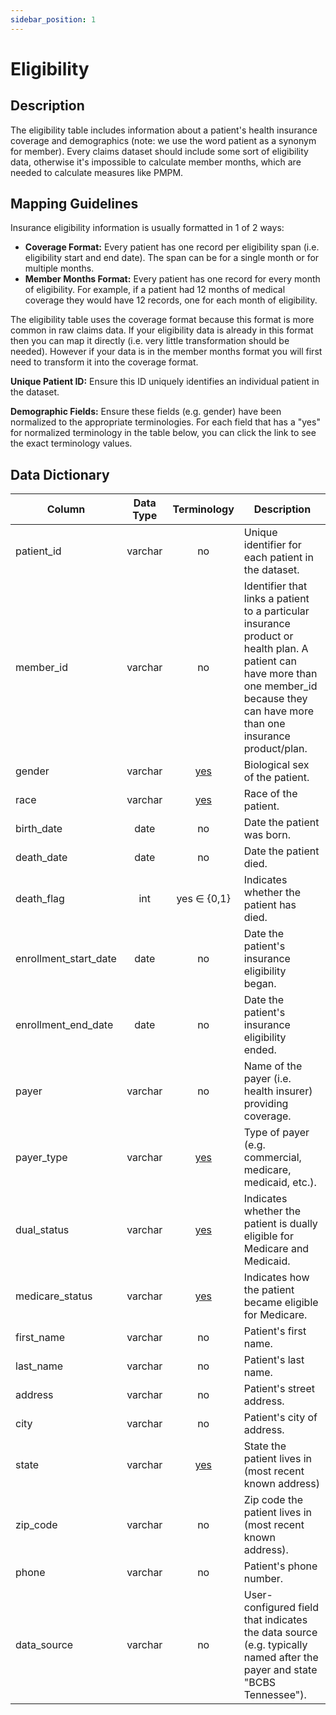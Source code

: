 ```yaml
---
sidebar_position: 1
---
```


# Eligibility

## Description
The eligibility table includes information about a patient's health insurance coverage and demographics (note: we use the word patient as a synonym for member).  Every claims dataset should include some sort of eligibility data, otherwise it's impossible to calculate member months, which are needed to calculate measures like PMPM.

## Mapping Guidelines
Insurance eligibility information is usually formatted in 1 of 2 ways: 

- **Coverage Format:** Every patient has one record per eligibility span (i.e. eligibility start and end date).  The span can be for a single month or for multiple months.
- **Member Months Format:** Every patient has one record for every month of eligibility.  For example, if a patient had 12 months of medical coverage they would have 12 records, one for each month of eligibility.

The eligibility table uses the coverage format because this format is more common in raw claims data.  If your eligibility data is already in this format then you can map it directly (i.e. very little transformation should be needed).  However if your data is in the member months format you will first need to transform it into the coverage format.

**Unique Patient ID:** Ensure this ID uniquely identifies an individual patient in the dataset.

**Demographic Fields:** Ensure these fields (e.g. gender) have been normalized to the appropriate terminologies.  For each field that has a "yes" for normalized terminology in the table below, you can click the link to see the exact terminology values.

## Data Dictionary
| Column | Data Type | Terminology | Description |
|---|:---:|:---:|---|
| patient_id | varchar | no | Unique identifier for each patient in the dataset. |
| member_id | varchar | no | Identifier that links a patient to a particular insurance product or health plan.  A patient can have more than one member_id because they can have more than one insurance product/plan. |
| gender | varchar | [yes](https://github.com/tuva-health/terminology/blob/main/terminology/terminology__gender.csv) | Biological sex of the patient. |
| race | varchar | [yes](https://github.com/tuva-health/terminology/blob/main/terminology/terminology__race.csv) | Race of the patient. |
| birth_date | date | no | Date the patient was born. |
| death_date | date | no | Date the patient died. |
| death_flag | int | yes ∈ {0,1} | Indicates whether the patient has died. |
| enrollment_start_date | date | no | Date the patient's insurance eligibility began. |
| enrollment_end_date | date | no | Date the patient's insurance eligibility ended. |
| payer | varchar | no | Name of the payer (i.e. health insurer) providing coverage. |
| payer_type | varchar | [yes](https://github.com/tuva-health/terminology/blob/main/terminology/terminology__payer_type.csv) | Type of payer (e.g. commercial, medicare, medicaid, etc.). |
| dual_status | varchar | [yes](https://github.com/tuva-health/terminology/blob/main/terminology/terminology__medicare_dual_eligibility.csv) | Indicates whether the patient is dually eligible for Medicare and Medicaid. |
| medicare_status | varchar | [yes](https://github.com/tuva-health/terminology/blob/main/terminology/terminology__medicare_status.csv) | Indicates how the patient became eligible for Medicare. |
| first_name | varchar | no | Patient's first name. |
| last_name | varchar | no | Patient's last name. |
| address | varchar | no | Patient's street address. |
| city | varchar | no | Patient's city of address. |
| state | varchar | [yes](https://github.com/tuva-health/terminology/blob/main/terminology/terminology__medicare_state_fips.csv) | State the patient lives in (most recent known address) |
| zip_code | varchar | no | Zip code the patient lives in (most recent known address). |
| phone | varchar | no | Patient's phone number. |
| data_source | varchar | no | User-configured field that indicates the data source (e.g. typically named after the payer and state "BCBS Tennessee"). |



